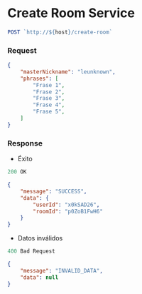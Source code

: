# Create Room Service

```js
POST `http://${host}/create-room`
```

### Request

```json
{
    "masterNickname": "leunknown",
    "phrases": [
        "Frase 1",
        "Frase 2",
        "Frase 3",
        "Frase 4",
        "Frase 5",
    ]
}
```

### Response

* Éxito
```js
200 OK
```
```json
{
    "message": "SUCCESS",
    "data": {
        "userId": "x0kSAD26",
        "roomId": "p0ZoB1FwH6"
    }
}
```

* Datos inválidos
```js
400 Bad Request
```
```json
{
    "message": "INVALID_DATA",
    "data": null
}
```
